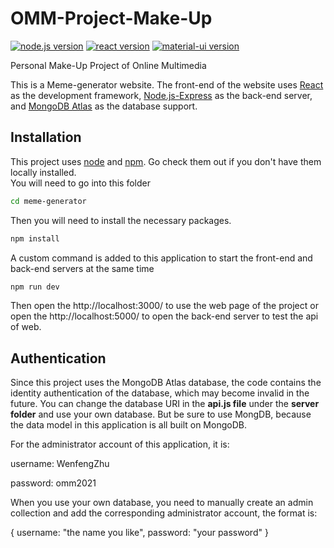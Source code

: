 # OMM-Project-Make-Up
[![node.js version](https://img.shields.io/badge/node.js-v6.14.8-green)](https://nodejs.org/en/)
[![react version](https://img.shields.io/badge/react-v17.0.2-blue)](https://reactjs.org/)
[![material-ui version](https://img.shields.io/badge/material--ui-v4.11-blue)](https://www.npmjs.com/package/@material-ui/core)

Personal Make-Up Project of Online Multimedia

This is a Meme-generator website. The front-end of the website uses [React](https://reactjs.org/) as the development framework, [Node.js-Express](https://expressjs.com/) as the back-end server, and [MongoDB Atlas](https://www.mongodb.com/cloud/atlas/lp/try2-de?utm_source=google&utm_campaign=gs_emea_germany_search_core_brand_atlas_desktop&utm_term=mongodb%20atlas&utm_medium=cpc_paid_search&utm_ad=e&utm_ad_campaign_id=12212624524&gclid=Cj0KCQiA-OeBBhDiARIsADyBcE5Cuu9rodsrPe2UB2ddOsDB_JG_OdV-ZE8LMog316zN1W_VFpSY8MwaAlK2EALw_wcB) as the database support.

## Installation
This project uses [node](https://nodejs.org/en/) and [npm](https://www.npmjs.com/). Go check them out if you don't have them locally installed.  
You will need to go into this folder  
 ```sh
cd meme-generator 
```
 Then you will need to install the necessary packages.  
 ```sh
npm install
```
A custom command is added to this application to start the front-end and back-end servers at the same time  
```sh
npm run dev
```
Then open the http://localhost:3000/ to use the web page of the project or open the http://localhost:5000/ to open the back-end server to test the api of web.

## Authentication
Since this project uses the MongoDB Atlas database, the code contains the identity authentication of the database, which may become invalid in the future. You can change the database URI in the **api.js file** under the **server folder** and use your own database. But be sure to use MongDB, because the data model in this application is all built on MongoDB.

For the administrator account of this application, it is:

username: WenfengZhu

password: omm2021

When you use your own database, you need to manually create an admin collection and add the corresponding administrator account, the format is:

{ username: "the name you like", password: "your password" }
